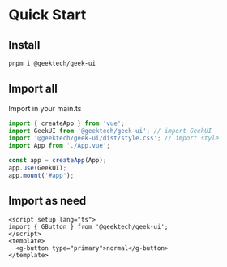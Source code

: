# Quick Start

## Install

```bash
pnpm i @geektech/geek-ui
```

## Import all

Import in your main.ts

```ts
import { createApp } from 'vue';
import GeekUI from '@geektech/geek-ui'; // import GeekUI
import '@geektech/geek-ui/dist/style.css'; // import style
import App from './App.vue';

const app = createApp(App);
app.use(GeekUI);
app.mount('#app');
```

## Import as need

```vue
<script setup lang="ts">
import { GButton } from '@geektech/geek-ui';
</script>
<template>
  <g-button type="primary">normal</g-button>
</template>
```
